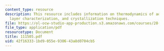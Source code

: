 ```yaml
---
content_type: resource
description: This resource includes information on thermodynamics of adsorption, adsorbed
  layer characterization, and crystallization techniques.
file: https://ol-ocw-studio-app-production.s3.amazonaws.com/courses/20-442-molecular-structure-of-biological-materials-be-442-fall-2005/42f163331bd9055e930643a8d0704cb5_111505.pdf
file_type: application/pdf
resourcetype: Document
title: 111505.pdf
uid: 42f16333-1bd9-055e-9306-43a8d0704cb5
---
```

